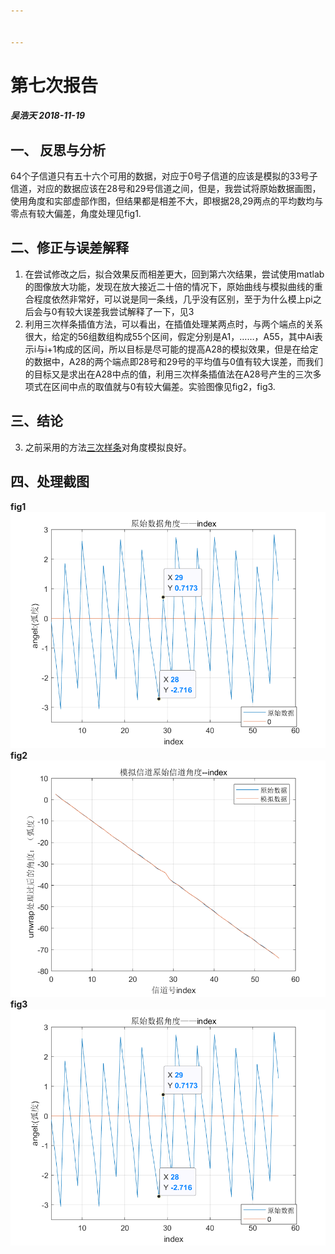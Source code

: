 ```yaml
---


---
```


<h1 id="第七次报告">第七次报告</h1>
<h5 id="吴浩天-2018-11-19">吴浩天 2018-11-19</h5>
<h2 id="一、-反思与分析">一、 反思与分析</h2>
<p>64个子信道只有五十六个可用的数据，对应于0号子信道的应该是模拟的33号子信道，对应的数据应该在28号和29号信道之间，但是，我尝试将原始数据画图，使用角度和实部虚部作图，但结果都是相差不大，即根据28,29两点的平均数均与零点有较大偏差，角度处理见fig1.</p>
<h2 id="二、修正与误差解释">二、修正与误差解释</h2>
<ol>
<li>在尝试修改之后，拟合效果反而相差更大，回到第六次结果，尝试使用matlab的图像放大功能，发现在放大接近二十倍的情况下，原始曲线与模拟曲线的重合程度依然非常好，可以说是同一条线，几乎没有区别，至于为什么模上pi之后会与0有较大误差我尝试解释了一下，见3</li>
<li>利用三次样条插值方法，可以看出，在插值处理某两点时，与两个端点的关系很大，给定的56组数组构成55个区间，假定分别是A1，……，A55，其中Ai表示i与i+1构成的区间，所以目标是尽可能的提高A28的模拟效果，但是在给定的数据中，A28的两个端点即28号和29号的平均值与0值有较大误差，而我们的目标又是求出在A28中点的值，利用三次样条插值法在A28号产生的三次多项式在区间中点的取值就与0有较大偏差。实验图像见fig2，fig3.</li>
</ol>
<h2 id="三、结论">三、结论</h2>
<ol start="3">
<li>之前采用的方法<a href="https://github.com/Charliegean/laboratory/blob/master/six_amendment.md">三次样条</a>对角度模拟良好。</li>
</ol>
<h2 id="四、处理截图">四、处理截图</h2>
<p><strong>fig1</strong><br>
<img src="https://github.com/Charliegean/laboratory/blob/master/picture/seven/ex7_ang_1.png" alt="fig1:原始数据角度"><br>
<strong>fig2</strong><br>
<img src="https://github.com/Charliegean/laboratory/blob/master/picture/seven/ex7_index_1.png" alt="fig2:模拟信号原始信号与index的关系图像"><br>
<strong>fig3</strong><br>
<img src="https://github.com/Charliegean/laboratory/blob/master/picture/seven/ex7_ang_1.png" alt="fig3:A28区间局部放大"></p>

